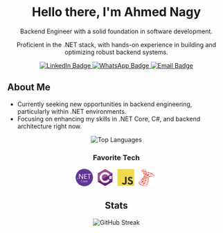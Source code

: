 <!--
Me
-->
<div id="header" align="center">
    <h1>Hello there, I'm Ahmed Nagy</h1>
    <!-- <img src="https://avatars.githubusercontent.com/u/77116125?v=4" width="200" /> -->
    <p>Backend Engineer with a solid foundation in software development.</p>
    <p>Proficient in the .NET stack, with hands-on experience in building and optimizing robust backend systems.</p>
</div>

<!--
  links
  -->
<div id="badges" align="center">
    <a href="https://www.linkedin.com/in/ahmed--nagy/">
        <img src="https://img.shields.io/badge/LinkedIn-blue?style=for-the-badge&logo=linkedin&logoColor=white"
            alt="LinkedIn Badge" />
    </a>
   <a href="https://wa.me/201273997251">
    <img src="https://img.shields.io/badge/WhatsApp-green?style=for-the-badge&logo=whatsapp&logoColor=white" alt="WhatsApp Badge"/>
  </a>
  <a href="mailto:ahmednagydawood@gmail.com">
    <img src="https://img.shields.io/badge/Email-D14836?style=for-the-badge&logo=gmail&logoColor=white" alt="Email Badge"/>
  </a>
  </div>

<!--
  about me
  -->
<div id="bio">
    <h2>About Me</h2>
    <ul>
        <li>Currently seeking new opportunities in backend engineering, particularly within .NET environments.</li>
        <li>Focusing on enhancing my skills in .NET Core, C#, and backend architecture right now.</li>
    </ul>
</div>
<!--
  stats
  -->
<div id="stats" align="center">
    <div align="center">
        <div>
            <img src="https://github-readme-stats.vercel.app/api/top-langs/?username=nagy-ahmed&layout=compact&theme=vision-friendly-dark"
                alt="Top Languages" />
        </div>
    <h3>Favorite Tech</h3>
        <div>
            <img src="https://github.com/devicons/devicon/blob/master/icons/dotnetcore/dotnetcore-original.svg"
                title=".NET Core" alt=".NET Core" width="40" height="40" />&nbsp;
            <img src="https://github.com/devicons/devicon/blob/master/icons/csharp/csharp-original.svg" title="C#"
                alt="C#" width="40" height="40" />&nbsp;
            <img src="https://github.com/devicons/devicon/blob/master/icons/javascript/javascript-original.svg"
                title="JavaScript" alt="JavaScript" width="40" height="40" />&nbsp;
            <img src="https://github.com/devicons/devicon/blob/master/icons/microsoftsqlserver/microsoftsqlserver-plain.svg"
              title="MSSQL" alt="MSSQL" width="40" height="40" />&nbsp;
        </div>
    </div>
    <div align="center">
        <h2>Stats</h2>
        <img src="https://streak-stats.demolab.com?user=nagy-ahmed&theme=transparent&fire=EB5454" alt="GitHub Streak" />
    </div>
</div>

